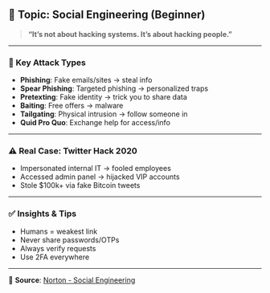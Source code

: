 ## 📌 Topic: Social Engineering (Beginner)

> **“It’s not about hacking systems. It’s about hacking people.”**

---

### 🎯 Key Attack Types

- **Phishing**: Fake emails/sites → steal info  
- **Spear Phishing**: Targeted phishing → personalized traps  
- **Pretexting**: Fake identity → trick you to share data  
- **Baiting**: Free offers → malware  
- **Tailgating**: Physical intrusion → follow someone in  
- **Quid Pro Quo**: Exchange help for access/info  

---

### ⚠️ Real Case: **Twitter Hack 2020**
- Impersonated internal IT → fooled employees
- Accessed admin panel → hijacked VIP accounts
- Stole $100k+ via fake Bitcoin tweets

---

### ✅ Insights & Tips

- Humans = weakest link  
- Never share passwords/OTPs  
- Always verify requests  
- Use 2FA everywhere  

---

🔗 **Source**: [Norton - Social Engineering](https://us.norton.com/blog/emerging-threats/what-is-social-engineering)
